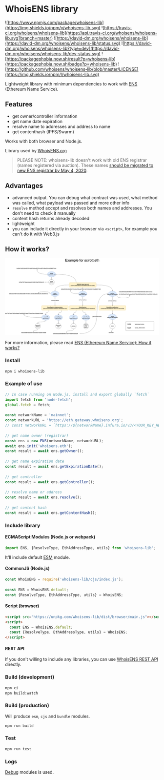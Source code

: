 # WhoisENS library

![https://www.npmjs.com/package/whoisens-lib](https://img.shields.io/npm/v/whoisens-lib.svg)
![https://travis-ci.org/whoisens/whoisens-lib](https://api.travis-ci.org/whoisens/whoisens-lib.svg?branch=master)
![https://david-dm.org/whoisens/whoisens-lib](https://david-dm.org/whoisens/whoisens-lib/status.svg)
![https://david-dm.org/whoisens/whoisens-lib?type=dev](https://david-dm.org/whoisens/whoisens-lib/dev-status.svg)
![https://packagephobia.now.sh/result?p=whoisens-lib](https://packagephobia.now.sh/badge?p=whoisens-lib)
![https://github.com/whoisens/whoisens-lib/blob/master/LICENSE](https://img.shields.io/npm/l/whoisens-lib.svg)


Lightweight library with minimum dependencies to work with [ENS](https://ens.domains/) (Ethereum Name Service).

## Features
- get owner/controller information
- get name date expiration
- resolve name to addresses and address to name
- get contenthash (IPFS/Swarm) 

Works with both browser and Node.js.

Library used by [WhoisENS.org](https://whoisens.org)

> PLEASE NOTE: whoisens-lib doesn't work with old ENS registrar (names registered via auction).
These names [should be migrated to new ENS registrar by May 4, 2020](https://medium.com/the-ethereum-name-service/where-you-can-use-the-new-ens-registrar-d209833c6eda).

## Advantages

- advanced output. You can debug what contract was used, what method was called, what payload was passed and more other info
- `resolve` method accept and resolves both names and addresses. You don't need to check it manually
- content hash returns already decoded
- lightweight
- you can include it directly in your browser via `<script>`, for example you can't do it with Web3.js


## How it works?

![](./docs/ENS.png)

For more information, please read [ENS (Ethereum Name Service): How it works?](https://medium.com/@industral/ens-ethereum-name-service-how-it-works-cc57ed296473)

### Install

```bash
npm i whoisens-lib
```


### Example of use


```javascript
// In case running on Node.js, install and export globally `fetch`
import fetch from 'node-fetch';
global.fetch = fetch;

const networkName = 'mainnet';
const networkURL = 'https://eth.gateway.whoisens.org';
// const networkURL = `https://${networkName}.infura.io/v3/<YOUR_KEY_HERE>`;

// get name owner (registrar)
const ens = new ENS(networkName, networkURL);
await ens.init('whoisens.eth');
const result = await ens.getOwner();

// get name expiration date
const result = await ens.getExpirationDate();

// get controller
const result = await ens.getController();

// resolve name or address
const result = await ens.resolve();

// get content hash
const result = await ens.getContentHash();
```

### Include library

#### ECMAScript Modules (Node.js or webpack)

```javascript
import ENS, {ResolveType, EthAddressType, utils} from 'whoisens-lib';
```

It'll include default [ESM](https://nodejs.org/api/esm.html) module.

#### CommonJS (Node.js)

```javascript
const WhoisENS = require('whoisens-lib/cjs/index.js');

const ENS = WhoisENS.default;
const {ResolveType, EthAddressType, utils} = WhoisENS;
```

#### Script (browser)

```html
<script src="https://unpkg.com/whoisens-lib/dist/browser/main.js"></script>
<script>
  const ENS = WhoisENS.default;
  const {ResolveType, EthAddressType, utils} = WhoisENS;
</script>
```


#### REST API
If you don't willing to include any libraries, you can use [WhoisENS REST API](https://github.com/whoisens/whoisens-rest-api) directly.


### Build (development)

```bash
npm ci
npm build:watch
```


### Build (production)

Will produce `esm`, `cjs` and `bundle` modules.

```bash
npm run build
```


### Test

```bash
npm run test
```


### Logs

[Debug](https://www.npmjs.com/package/debug) modules is used.
